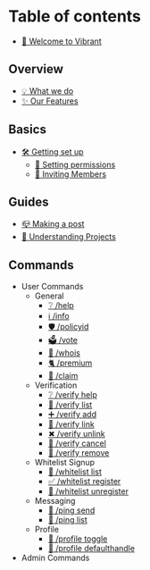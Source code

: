 # Table of contents

* [👋 Welcome to Vibrant](README.md)

## Overview

* [💡 What we do](overview/what-we-do.md)
* [✨ Our Features](overview/our-features2.md)

## Basics

* [🛠 Getting set up](fundamentals/getting-set-up/README.md)
  * [📝 Setting permissions](fundamentals/getting-set-up/setting-permissions.md)
  * [🧑 Inviting Members](fundamentals/getting-set-up/inviting-members.md)

## Guides

* [📪 Making a post](guides/making-a-post.md)
* [📎 Understanding Projects](guides/understanding-projects.md)

## Commands
* User Commands
  * General
    * [❔ /help](user-commands/help.md)
    * [ℹ /info](user-commands/info.md)
    * [🛡 /policyid](user-commands/policyid.md)
    * [🗳 /vote](user-commands/vote.md)
    * [🧑 /whois](user-commands/whois.md)
    * [🐈 /premium](user-commands/premium.md)
    * [🛒 /claim](user-commands/claim.md)
  * Verification
    * [❔ /verify help](user-commands/verification/help.md)
    * [📃 /verify list](user-commands/verification/list.md)
    * [➕ /verify add](user-commands/verification/add.md)
    * [🔗 /verify link](user-commands/verification/link.md)
    * [✖ /verify unlink](user-commands/verification/unlink.md)
    * [🛑 /verify cancel](user-commands/verification/cancel.md)
    * [🚮 /verify remove](user-commands/verification/remove.md)
  * Whitelist Signup
    * [📃 /whitelist list](user-commands/whitelist/list.md)
    * [✅ /whitelist register](user-commands/whitelist/register.md)
    * [🚪 /whitelist unregister](user-commands/whitelist/unregister.md)
  * Messaging
    * [📩 /ping send](user-commands/ping/send.md)
    * [📃 /ping list](user-commands/ping/list.md)
  * Profile
    * [🔲 /profile toggle](user-commands/profile/toggle.md)
    * [📛 /profile defaulthandle](user-commands/profile/defaulthandle.md)
* Admin Commands


